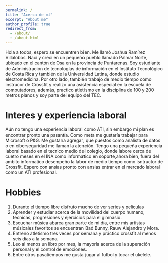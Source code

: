 ```yaml
---
permalink: /
title: "Acerca de mí"
excerpt: "About me"
author_profile: true
redirect_from: 
  - /about/
  - /about.html
---
```


Hola a todos, espero se encuentren bien. Me llamó Joshua Ramírez Villalobos. Nací y creci en un pequeño pueblo llamado Palmar Norte, ubicado en el cantón de Osa en la provincia de Puntarenas. Soy estudiante de Administración de tecnologías de información en el Instituto Tecnológico de Costa Rica y también de la Universidad Latina, donde estudio electromedicina. Por otro lado, también trabajo de medio tiempo como instrucor de Crossfit y realizo una asistencia especial en la escuela de computadores, además, practico atletismo en la disciplina de 100 y 200 metros planos y soy parte del equipo del TEC.

Interes y experiencia laboral
======
Aún no tengo una experiencia laboral como ATI, sin embargo mi plan es encontrar pronto una pasantía. Como meta me gustaría trabajar para Microsoft o P&G. Me gustaría agregar, que puestos como analista de datos o en ciberseguridad me llaman la atención. Tengo una pequeña experiencia laboral basado en el tecnico medio del colegio, donde labore cerca de cuetro meses en el INA como informatico en soporte,ahora bien, fuera del ambito informatico desempeño la labor  de medio tiempo como isntructor de Crossfit. Espero con ansias pronto con ansias entrar en el mercado laboral como un ATI profesional.


Hobbies
======
1. Durante el tiempo libre disfruto mucho de ver series y peliculas
2. Aprender y estudiar acerca de la movilidad del cuerpo humano, tecnicas, progresiones y ejercicios para el gimnasio.
3. Escuchar música abarca gran parte de mi día, entre mis artistas músicales favoritos se encuentran Bad Bunny, Rauw Alejandro y Mora.
4. Entreno atletismo tres veces por semana y práctico crossfit al menos seis días a la semana.
5. Leo al menos un libro por mes, la mayoría acerca de la superación personal y el control de emociones.
6. Entre otros pasatiempos me gusta jugar al futbol y tocar el ukelele.



